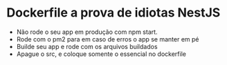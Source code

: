 # Dockerfile a prova de idiotas NestJS
- Não rode o seu app em produção com npm start.
- Rode com o pm2 para em caso de erros o app se manter em pé
- Builde seu app e rode com os arquivos buildados
- Apague o src, e coloque somente o essencial no dockerfile
